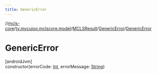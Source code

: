 ```yaml
---
title: GenericError
---
```

//[mcls-core](../../../../index.html)/[tv.mycujoo.mclscore.model](../../index.html)/[MCLSResult](../index.html)/[GenericError](index.html)/[GenericError](-generic-error.html)



# GenericError



[androidJvm]\
constructor(errorCode: [Int](https://kotlinlang.org/api/latest/jvm/stdlib/kotlin/-int/index.html), errorMessage: [String](https://kotlinlang.org/api/latest/jvm/stdlib/kotlin/-string/index.html))




